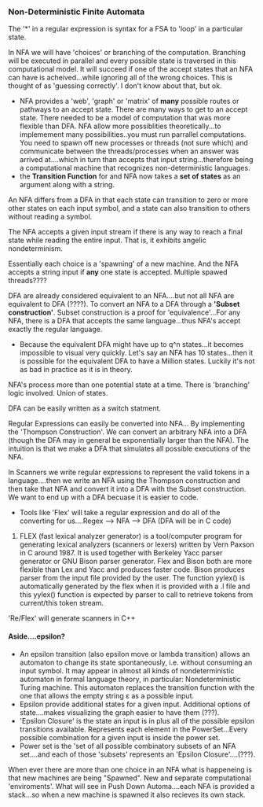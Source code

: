 ### Non-Deterministic Finite Automata

The '\*' in a regular expression is syntax for a FSA to 'loop' in a particular state.

In NFA we will have 'choices' or branching of the computation. Branching will be executed in parallel and every possible state is traversed in this computational model. It will succeed if one of the accept states that an NFA can have is acheived...while ignoring all of the wrong choices. This is thought of as 'guessing correctly'. I don't know about that, but ok.

- NFA provides a 'web', 'graph' or 'matrix' of **many** possible routes or pathways to an accept state. There are many ways to get to an accept state. There needed to be a model of computation that was more flexible than DFA. NFA allow more possiblities theoretically...to implemement many possibilities..you must run parrallel computations. You need to spawn off new processes or threads (not sure which) and communicate between the threads/processes when an answer was arrived at....which in turn than accepts that input string...therefore being a computational machine that recognizes non-deterministic languages.
- the **Transition Function** for and NFA now takes a **set of states** as an argument along with a string.

An NFA differs from a DFA in that each state can transition to zero or more other states on each input symbol, and a state can also transition to others without reading a symbol.

The NFA accepts a given input stream if there is any way to reach a final state while reading the entire input. That is, it exhibits angelic nondeterminism.

Essentially each choice is a 'spawning' of a new machine. And the NFA accepts a string input if **any** one state is accepted. Multiple spawed threads????

DFA are already considered equivalent to an NFA....but not all NFA are equivalent to DFA (????). To convert an NFA to a DFA through a **'Subset construction'**. Subset construction is a proof for 'equivalence'...For any NFA, there is a DFA that accepts the same language...thus NFA's accept exactly the regular language.

- Because the equivalent DFA might have up to q^n states...it becomes impossible to visual very quickly. Let's say an NFA has 10 states...then it is possible for the equivalent DFA to have a Million states. Luckily it's not as bad in practice as it is in theory.

NFA's process more than one potential state at a time. There is 'branching' logic involved. Union of states.

DFA can be easily written as a switch statment.

Regular Expressions can easily be converted into NFA... By implementing the 'Thompson Construction'.
We can convert an arbitrary NFA into a DFA (though the DFA may in general be exponentially larger than the NFA).
The intuition is that we make a DFA that simulates all possible executions of the NFA.

In Scanners we write regular expressions to represent the valid tokens in a language....then we write an NFA using the Thompson construction and then take that NFA and convert it into a DFA with the Subset construction. We want to end up with a DFA becuase it is easier to code.

- Tools like 'Flex' will take a regular expression and do all of the converting for us....Regex --> NFA --> DFA (DFA will be in C code)

1. FLEX (fast lexical analyzer generator) is a tool/computer program for generating lexical analyzers (scanners or lexers) written by Vern Paxson in C around 1987. It is used together with Berkeley Yacc parser generator or GNU Bison parser generator. Flex and Bison both are more flexible than Lex and Yacc and produces faster code.
   Bison produces parser from the input file provided by the user. The function yylex() is automatically generated by the flex when it is provided with a .l file and this yylex() function is expected by parser to call to retrieve tokens from current/this token stream.

'Re/Flex' will generate scanners in C++

#### Aside....epsilon?

- An epsilon transition (also epsilon move or lambda transition) allows an automaton to change its state spontaneously, i.e. without consuming an input symbol. It may appear in almost all kinds of nondeterministic automaton in formal language theory, in particular: Nondeterministic Turing machine. This automaton replaces the transition function with the one that allows the empty string ε as a possible input.
- Epsilon provide additional states for a given input. Additional options of state....makes visualizing the graph easier to have them (???).
- 'Epsilon Closure' is the state an input is in plus all of the possible epsilon transitions available. Represents each element in the PowerSet...Every possible combination for a given input is inside the power set.
- Power set is the 'set of all possible combinatory subsets of an NFA set....and each of those 'subsets' represents an 'Epsilon Closure'....(???).

When ever there are more than one choice in an NFA what is happeneing is that new machines are being "Spawned". New and separate computational 'enviroments'. What will see in Push Down Automa....each NFA is provided a stack...so when a new machine is spawned it also recieves its own stack.
